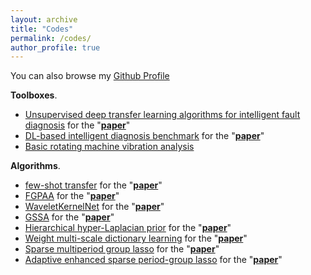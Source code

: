 ```yaml
---
layout: archive
title: "Codes"
permalink: /codes/
author_profile: true
---
```


You can also browse my [Github Profile](https://github.com/ZhaoZhibin)


<b>Toolboxes</b>.
<!-- -->
* [Unsupervised deep transfer learning algorithms for intelligent fault diagnosis](https://github.com/ZhaoZhibin/UDTL)
for the "**[paper](https://arxiv.org/abs/1912.12528)**"
* [DL-based intelligent diagnosis benchmark](https://github.com/ZhaoZhibin/DL-based-Intelligent-Diagnosis-Benchmark)
for the "**[paper](https://arxiv.org/abs/2003.03315)**"
* [Basic rotating machine vibration analysis](https://github.com/ZhaoZhibin/Basic-Rotating-Machine-Vibration-Analysis)


<b>Algorithms</b>.
* [few-shot transfer](https://github.com/ZhaoZhibin/Few-shot-Transfer-Learning)
for the "[**paper**](https://www.sciencedirect.com/science/article/pii/S0263224120307405?via%3Dihub)"
* [FGPAA](https://github.com/ZhaoZhibin/FGPAA)
for the "[**paper**](https://ieeexplore.ieee.org/document/9016153)"
* [WaveletKernelNet](https://github.com/HazeDT/WaveletKernelNet)
for the "[**paper**](https://arxiv.org/abs/1911.07925)"
* [GSSA](https://github.com/ZhaoZhibin/GSSA)
for the "[**paper**](https://ieeexplore.ieee.org/document/9007828)"
* [Hierarchical hyper-Laplacian prior](https://github.com/ZhaoZhibin/HHLP-for-weak-fault-feature-enhancement)
for the "[**paper**](https://doi.org/10.1016/j.isatra.2019.06.007)" 
* [Weight multi-scale dictionary learning](https://github.com/ZhaoZhibin/Weighted_Multi-Scale_Dictionary_Learning)
for the "[**paper**](https://www.sciencedirect.com/science/article/abs/pii/S0022460X19300586)" 
* [Sparse multiperiod group lasso](https://github.com/ZhaoZhibin/SMPGL)
for the "[**paper**](https://ieeexplore.ieee.org/abstract/document/8675767)" 
* [Adaptive enhanced sparse period-group lasso](https://github.com/ZhaoZhibin/AdaESPGL)
for the "[**paper**](https://ieeexplore.ieee.org/abstract/document/8365091)" 
